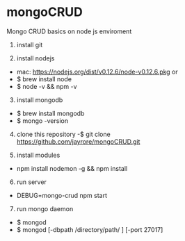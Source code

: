 # mongoCRUD
Mongo CRUD basics on node js enviroment

1. install git

2. install nodejs
  - mac: https://nodejs.org/dist/v0.12.6/node-v0.12.6.pkg or
  - $ brew install node
  - $ node -v && npm -v

3. install mongodb
  - $ brew install mongodb
  - $ mongo -version

4. clone this repository
  -$ git clone https://github.com/jayrore/mongoCRUD.git

5. install modules 
  - npm install nodemon -g && npm install

6. run server
  - DEBUG=mongo-crud npm start

7. run mongo daemon
  - $ mongod 
  - $ mongod [-dbpath /directory/path/ ] [-port 27017]
